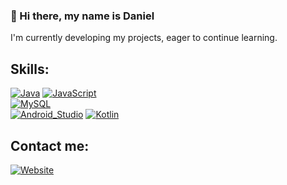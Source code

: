 ### 👋 Hi there, my name is Daniel

I'm currently developing my projects, eager to continue learning.

## Skills: 

[![Java](https://img.shields.io/badge/Java-007396?style=for-the-badge&logo=java&logoColor=white&labelColor=101010)]()
[![JavaScript](https://img.shields.io/badge/JavaScript-F7DF1E?style=for-the-badge&logo=javascript&logoColor=white&labelColor=101010)]()
</br>
[![MySQL](https://img.shields.io/badge/MySQL-4479A1?style=for-the-badge&logo=mysql&logoColor=white&labelColor=101010)]()
</br>
[![Android_Studio](https://img.shields.io/badge/Android-3DDC84?style=for-the-badge&logo=android&logoColor=white&labelColor=101010)]()
[![Kotlin](https://img.shields.io/badge/Kotlin-0095D5?style=for-the-badge&logo=kotlin&logoColor=white&labelColor=101010)]()
</br>

## Contact me:
[![Website](https://img.shields.io/badge/www.granped.es-paguina_web_-D14836?style=for-the-badge&logo=website&logoColor=white&labelColor=101010)](https://granped.es)
</br>
<!--
[![Email](https://img.shields.io/badge/dani89rosa@gmial.com-correo_electronico_-D14836?style=for-the-badge&logo=gmail&logoColor=white&labelColor=101010)](mailto:dani89rosa@gmial.com)
</br>

**sudja89/sudja89** is a ✨ _special_ ✨ repository because its `README.md` (this file) appears on your GitHub profile.

Here are some ideas to get you started:

- 🔭 I’m currently working on ...
- 🌱 I’m currently learning ...
- 👯 I’m looking to collaborate on ...
- 🤔 I’m looking for help with ...
- 💬 Ask me about ...
- 📫 How to reach me: ...
- 😄 Pronouns: ...
- ⚡ Fun fact: ...
-->
